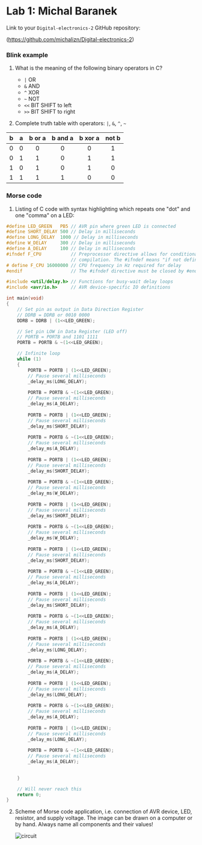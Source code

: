 # Lab 1: Michal Baranek

Link to your `Digital-electronics-2` GitHub repository:

   (https://github.com/michalizn/Digital-electronics-2)


### Blink example

1. What is the meaning of the following binary operators in C?
   * `|`  OR
   * `&`  AND
   * `^`  XOR
   * `~`  NOT
   * `<<` BIT SHIFT to left
   * `>>` BIT SHIFT to right

2. Complete truth table with operators: `|`, `&`, `^`, `~`

| **b** | **a** |**b or a** | **b and a** | **b xor a** | **not b** |
| :-: | :-: | :-: | :-: | :-: | :-: |
| 0 | 0 | 0 | 0 | 0 | 1 |
| 0 | 1 | 1 | 0 | 1 | 1 |
| 1 | 0 | 1 | 0 | 1 | 0 |
| 1 | 1 | 1 | 1 | 0 | 0 |


### Morse code

1. Listing of C code with syntax highlighting which repeats one "dot" and one "comma" on a LED:

```c
#define LED_GREEN   PB5 // AVR pin where green LED is connected
#define SHORT_DELAY 500 // Delay in milliseconds
#define LONG_DELAY  1000 // Delay in milliseconds
#define W_DELAY     300 // Delay in milliseconds
#define A_DELAY     100 // Delay in milliseconds
#ifndef F_CPU           // Preprocessor directive allows for conditional
                        // compilation. The #ifndef means "if not defined".
# define F_CPU 16000000 // CPU frequency in Hz required for delay
#endif                  // The #ifndef directive must be closed by #endif

#include <util/delay.h> // Functions for busy-wait delay loops
#include <avr/io.h>     // AVR device-specific IO definitions

int main(void)
{
    // Set pin as output in Data Direction Register
    // DDRB = DDRB or 0010 0000
    DDRB = DDRB | (1<<LED_GREEN);

    // Set pin LOW in Data Register (LED off)
    // PORTB = PORTB and 1101 1111
    PORTB = PORTB & ~(1<<LED_GREEN);

    // Infinite loop
    while (1)
    {
        PORTB = PORTB | (1<<LED_GREEN);
        // Pause several milliseconds
        _delay_ms(LONG_DELAY);
        
        PORTB = PORTB & ~(1<<LED_GREEN);
        // Pause several milliseconds
        _delay_ms(A_DELAY);
        
        PORTB = PORTB | (1<<LED_GREEN);
        // Pause several milliseconds
        _delay_ms(SHORT_DELAY);
        
        PORTB = PORTB & ~(1<<LED_GREEN);
        // Pause several milliseconds
        _delay_ms(A_DELAY);
        
        PORTB = PORTB | (1<<LED_GREEN);
        // Pause several milliseconds
        _delay_ms(SHORT_DELAY);
        
        PORTB = PORTB & ~(1<<LED_GREEN);
        // Pause several milliseconds
        _delay_ms(W_DELAY);
        
        PORTB = PORTB | (1<<LED_GREEN);
        // Pause several milliseconds
        _delay_ms(SHORT_DELAY);
        
        PORTB = PORTB & ~(1<<LED_GREEN);
        // Pause several milliseconds
        _delay_ms(W_DELAY);
        
        PORTB = PORTB | (1<<LED_GREEN);
        // Pause several milliseconds
        _delay_ms(SHORT_DELAY);
        
        PORTB = PORTB & ~(1<<LED_GREEN);
        // Pause several milliseconds
        _delay_ms(A_DELAY);
        
        PORTB = PORTB | (1<<LED_GREEN);
        // Pause several milliseconds
        _delay_ms(SHORT_DELAY);
        
        PORTB = PORTB & ~(1<<LED_GREEN);
        // Pause several milliseconds
        _delay_ms(A_DELAY);
        
        PORTB = PORTB | (1<<LED_GREEN);
        // Pause several milliseconds
        _delay_ms(LONG_DELAY);
        
        PORTB = PORTB & ~(1<<LED_GREEN);
        // Pause several milliseconds
        _delay_ms(A_DELAY);
        
        PORTB = PORTB | (1<<LED_GREEN);
        // Pause several milliseconds
        _delay_ms(LONG_DELAY);
        
        PORTB = PORTB & ~(1<<LED_GREEN);
        // Pause several milliseconds
        _delay_ms(A_DELAY);
        
        PORTB = PORTB | (1<<LED_GREEN);
        // Pause several milliseconds
        _delay_ms(LONG_DELAY);
        
        PORTB = PORTB & ~(1<<LED_GREEN);
        // Pause several milliseconds
        _delay_ms(A_DELAY);
        

    }

    // Will never reach this
    return 0;
}
```


2. Scheme of Morse code application, i.e. connection of AVR device, LED, resistor, and supply voltage. The image can be drawn on a computer or by hand. Always name all components and their values!

   ![circuit](https://github.com/michalizn/Digital-electronics-2/blob/main/Labs/01-tools/pictures/Capture.PNG)
